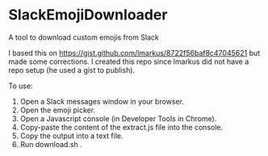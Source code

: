 # SlackEmojiDownloader
A tool to download custom emojis from Slack

I based this on https://gist.github.com/lmarkus/8722f56baf8c47045621 but made some corrections.  I created this repo since lmarkus did not have a repo setup (he used a gist to publish).

To use:

1. Open a Slack messages window in your browser.
2. Open the emoji picker.
3. Open a Javascript console (in Developer Tools in Chrome).
4. Copy-paste the content of the extract.js file into the console.
5. Copy the output into a text file.
6. Run download.sh <text file name>.
